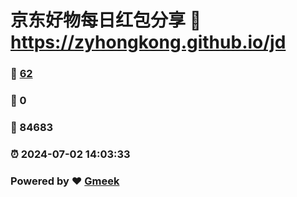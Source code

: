 # 京东好物每日红包分享 :link: https://zyhongkong.github.io/jd 
### :page_facing_up: [62](https://zyhongkong.github.io/jd/tag.html) 
### :speech_balloon: 0 
### :hibiscus: 84683 
### :alarm_clock: 2024-07-02 14:03:33 
### Powered by :heart: [Gmeek](https://github.com/Meekdai/Gmeek)

